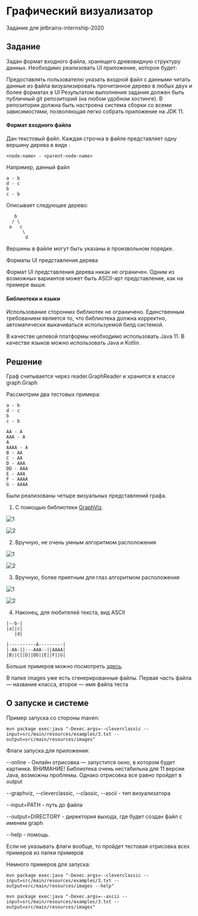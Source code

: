 # Графический визуализатор

Задание для jetbrains-internship-2020

## Задание

Задан формат входного файла, хранящего древовидную структуру данных. Необходимо реализовать UI приложение, которое будет:

Предоставлять пользователю указать входной файл с данными
читать данные из файла
визуализировать прочитанное дерево в любых двух и более форматах в UI
Результатом выполнения задания должен быть публичный git репозиторий (на любом удобном хостинге). В репозитории должна быть настроена система сборки со всеми зависимостями, позволяющая легко собрать приложение на JDK 11.

#### Формат входного файла

Дан текстовый файл. Каждая строчка в файле представляет одну вершину дерева в виде :

    <node-name> - <parent-node-name>

Например, данный файл

    a - b
    d - c
    b
    c - b
Описывает следующее дерево:

       b
      / \
     a   c
          \
           d
Вершины в файле могут быть указаны в произвольном порядке.

Форматы UI представления дерева

Формат UI представления дерева никак не ограничен. Одним из возможных вариантов может быть ASCII-арт представление, как на примере выше.

#### Библиотеки и языки

Использование сторонних библиотек не ограничено. Единственным требованием является то, что библиотека должна корректно, автоматически выкачиваться используемой билд системой.

В качестве целевой платформы необходимо использовать Java 11. В качестве языков можно использовать
Java и Kotlin.

## Решение

Граф считывается через reader.GraphReader и хранится в классе graph.Graph

Рассмотрим два тестовых примера:

```
a - b
d - c
b
c - b
```

```
AA - A
AAA - A
A
AAAA - A
B - AA
C - AA
D - AAA
DD - AAA
E - AAA
F - AAAA
G - AAAA
```

Были реализованы четыре визуальных представлений графа.

1) С помощью библиотеки [GraphViz](https://github.com/nidi3/graphviz-java).

![1](src/main/resources/images/GraphVizVisualizer1.txt.png)

![2](src/main/resources/images/GraphVizVisualizer3.txt.png)

2) Вручную, не очень умным алгоритмом расположения 

![1](src/main/resources/images/ClassicVisualizerfalse1.txt.png)

![2](src/main/resources/images/ClassicVisualizerfalse3.txt.png)

3) Вручную, более приятным для глаз алгоритмом расположения

![1](src/main/resources/images/ClassicVisualizertrue1.txt.png)

![2](src/main/resources/images/ClassicVisualizertrue3.txt.png)

4) Наконец, для любителей текста, вид ASCII

```
|--b-|
|a||c|
   |d|
```

```
|----------A---------|
|-AA-||---AAA--||AAAA|
|B||C||D||DD||E||F||G|
```

Больше примеров можно посмотреть [здесь](src/main/resources).

В папке images уже есть сгенерированные файлы. Первая часть файла — название класса, второе — имя файла теста

## О запуске и системе

Пример запуска со стороны maven:

```
mvn package exec:java "-Dexec.args=--cleverclassic --input=src/main/resources/examples/3.txt --output=src/main/resources/images"
```

Флаги запуска для приложения:

--online - Онлайн отрисовка — запустится окно, в котором будет картинка. ВНИМАНИЕ! Библиотека очень нестабильна для 11 версии Java, возможны проблемы. Однако отрисовка все равно пройдет в output

--graphviz, --cleverclassic, --classic, --ascii - тип визуализатора

--input=PATH - путь до файла

--output=DIRECTORY - директория выхода, где будет создан файл с именем graph

--help - помощь.

Если не указывать флаги вообще, то пройдет тестовая отрисовка всех примеров из папки примеров

Немного примеров для запуска:

```
mvn package exec:java "-Dexec.args=--cleverclassic --input=src/main/resources/examples/3.txt --output=src/main/resources/images --help"
```

```
mvn package exec:java "-Dexec.args=--ascii --input=src/main/resources/examples/3.txt --output=src/main/resources/images"
```
